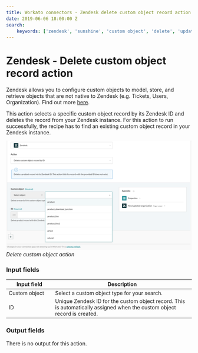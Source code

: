 ```yaml
---
title: Workato connectors - Zendesk delete custom object record action
date: 2019-06-06 18:00:00 Z
search:
    keywords: ['zendesk', 'sunshine', 'custom object', 'delete', 'update']
---
```


# Zendesk - Delete custom object record action
Zendesk allows you to configure custom objects to model, store, and retrieve objects that are not native to Zendesk (e.g. Tickets, Users, Organization).  Find out more [here](/connectors/zendesk/custom-objects.md).

This action selects a specific custom object record by its Zendesk  ID and deletes the record from your Zendesk instance. For this action to run successfully, the recipe has to find an existing custom object record in your Zendesk instance.

![Delete custom object action](/assets/images/connectors/zendesk/delete-custom-object-action.png)
*Delete custom object action*

### Input fields
<table class="unchanged rich-diff-level-one">
  <thead>
    <tr>
      <th width='25%'>Input field</th>
      <th>Description</th>
    </tr>
  </thead>
  <tbody>
    <tr>
      <td>Custom object</td>
      <td>
        Select a custom object type for your search.
      </td>
    </tr>
    <tr>
      <td>ID</a></td>
      <td>
        Unique Zendesk ID for the custom object record. This is automatically assigned when the custom object record is created.
      </td>
    </tr>
  </tbody>
</table>

### Output fields
There is no output for this action.
